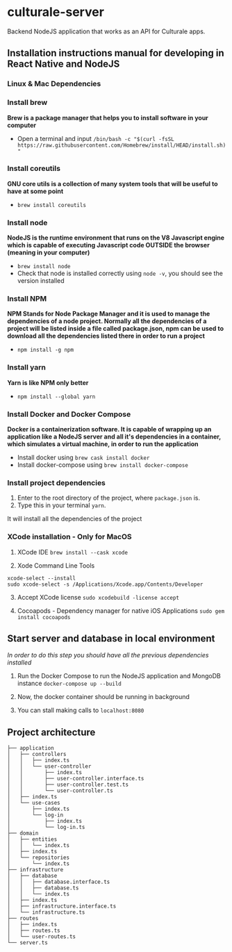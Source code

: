 # culturale-server
Backend NodeJS application that works as an API for Culturale apps.

## Installation instructions manual for developing in React Native and NodeJS

### Linux & Mac Dependencies

### Install brew

**Brew is a package manager that helps you to install software in your computer**

- Open a terminal and input `/bin/bash -c "$(curl -fsSL https://raw.githubusercontent.com/Homebrew/install/HEAD/install.sh)"`

### Install coreutils

**GNU core utils is a collection of many system tools that will be useful to have at some point**

- `brew install coreutils`

### Install node

**NodeJS is the runtime environment that runs on the V8 Javascript engine which is capable of executing Javascript code OUTSIDE the browser (meaning in your computer)**

- `brew install node`
- Check that node is installed correctly using `node -v`, you should see the version installed

### Install NPM

**NPM Stands for Node Package Manager and it is used to manage the dependencies of a node project. Normally all the dependencies of a project will be listed inside a file called package.json, npm can be used to download all the dependencies listed there in order to run a project**
- `npm install -g npm`

### Install yarn

**Yarn is like NPM only better**

- `npm install --global yarn`

### Install Docker and Docker Compose

**Docker is a containerization software. It is capable of wrapping up an application like a NodeJS server and all it's dependencies in a container, which simulates a virtual machine, in order to run the application**

- Install docker using `brew cask install docker`
- Install docker-compose using `brew install docker-compose`

### Install project dependencies

1. Enter to the root directory of the project, where `package.json` is.
2. Type this in your terminal `yarn`.

It will install all the dependencies of the project

### XCode installation - Only for MacOS

1. XCode IDE
`brew install --cask xcode`

2. Xode Command Line Tools
```
xcode-select --install
sudo xcode-select -s /Applications/Xcode.app/Contents/Developer
```

3. Accept XCode license
`sudo xcodebuild -license accept`

4. Cocoapods - Dependency manager for native iOS Applications
`sudo gem install cocoapods`

## Start server and database in local environment

*In order to do this step you should have all the previous dependencies installed*

1. Run the Docker Compose to run the NodeJS application and MongoDB instance
`docker-compose up --build`

2. Now, the docker container should be running in background
3. You can stall making calls to `localhost:8080`


## Project architecture
```
├── application
│   ├── controllers
│   │   ├── index.ts
│   │   └── user-controller
│   │       ├── index.ts
│   │       ├── user-controller.interface.ts
│   │       ├── user-controller.test.ts
│   │       └── user-controller.ts
│   ├── index.ts
│   └── use-cases
│       ├── index.ts
│       └── log-in
│           ├── index.ts
│           └── log-in.ts
├── domain
│   ├── entities
│   │   └── index.ts
│   ├── index.ts
│   └── repositories
│       └── index.ts
├── infrastructure
│   ├── database
│   │   ├── database.interface.ts
│   │   ├── database.ts
│   │   └── index.ts
│   ├── index.ts
│   ├── infrastructure.interface.ts
│   └── infrastructure.ts
├── routes
│   ├── index.ts
│   ├── routes.ts
│   └── user-routes.ts
└── server.ts
```

